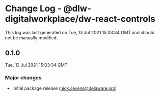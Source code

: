 # Change Log - @dlw-digitalworkplace/dw-react-controls

This log was last generated on Tue, 13 Jul 2021 15:03:34 GMT and should not be manually modified.

<!-- Start content -->

## 0.1.0

Tue, 13 Jul 2021 15:03:34 GMT

### Major changes

- Initial package release (nick.sevens@delaware.pro)
